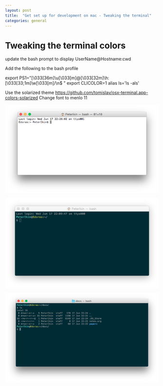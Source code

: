 ```yaml
---
layout: post
title:  "Get set up for development on mac - Tweaking the terminal"
categories: general
---
```



# Tweaking the terminal colors

update the bash prompt
to display 
UserName@Hostname:cwd

Add the following to the bash profile

export PS1="\[\033[36m\]\u\[\033[m\]@\[\033[32m\]\h:\[\033[33;1m\]\w\[\033[m\]/\n$ "
export CLICOLOR=1
alias ls='ls -als'

Use the solarized theme
https://github.com/tomislav/osx-terminal.app-colors-solarized
Change font to menlo 11

![terminal 1](/images/terminal-1.png)

![terminal 2](/images/terminal-2.png)

![terminal 3](/images/terminal-3.png)


